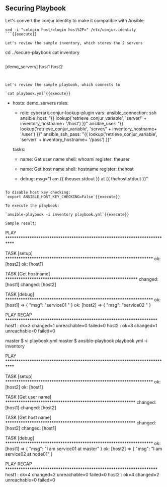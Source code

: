 
## Securing Playbook

Let's convert the conjur identity to make it compatible with Ansible:

```
sed -i "s=login host/=login host%2F=" /etc/conjur.identity
```{{execute}}

Let's review the sample inventory, which stores the 2 servers

```
cd ../secure-playbook
cat inventory
```{{execute}}

```
[demo_servers]
host1
host2
```


Let's review the sample playbook, which connects to 

`cat playbook.yml`{{execute}}

```
- hosts: demo_servers
  roles:
    - role: cyberark.conjur-lookup-plugin
  vars:
      ansible_connection: ssh      
      ansible_host: "{{ lookup('retrieve_conjur_variable', 'server/' + inventory_hostname+ '/host') }}"
      ansible_user: "{{ lookup('retrieve_conjur_variable', 'server/' + inventory_hostname+ '/user') }}"
      ansible_ssh_pass: "{{ lookup('retrieve_conjur_variable', 'server/' + inventory_hostname+ '/pass') }}"

  tasks:
    - name: Get user name
      shell: whoami
      register: theuser

    - name: Get host name
      shell: hostname
      register: thehost

    - debug: msg="I am {{ theuser.stdout }} at {{ thehost.stdout }}"

```

To disable host key checking:
`export ANSIBLE_HOST_KEY_CHECKING=False`{{execute}}

To execute the playbook:

`ansible-playbook -i inventory playbook.yml`{{execute}}

Sample result:

```
PLAY ***************************************************************************

TASK [setup] *******************************************************************
ok: [host2]
ok: [host1]

TASK [Get hostname] ************************************************************
changed: [host1]
changed: [host2]

TASK [debug] *******************************************************************
ok: [host1] => {
    "msg": "service01 "
}
ok: [host2] => {
    "msg": "service02 "
}

PLAY RECAP *********************************************************************
host1                      : ok=3    changed=1    unreachable=0    failed=0
host2                      : ok=3    changed=1    unreachable=0    failed=0

master $ vi playbook.yml
master $ ansible-playbook playbook.yml -i inventory

PLAY ***************************************************************************

TASK [setup] *******************************************************************
ok: [host2]
ok: [host1]

TASK [Get user name] ***********************************************************
changed: [host1]
changed: [host2]

TASK [Get host name] ***********************************************************
changed: [host2]
changed: [host1]

TASK [debug] *******************************************************************
ok: [host1] => {
    "msg": "I am  service01 at master"
}
ok: [host2] => {
    "msg": "I am  service02 at node01"
}

PLAY RECAP *********************************************************************
host1                      : ok=4    changed=2    unreachable=0    failed=0
host2                      : ok=4    changed=2    unreachable=0    failed=0
```
